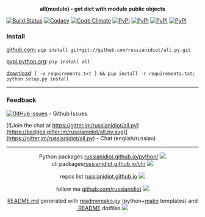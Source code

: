 <p align="center">
	<b>all(module) - get dict with module public objects</b>
</p>

[![Build Status](https://travis-ci.org/russianidiot/all.py.svg?branch=master)](https://travis-ci.org/russianidiot/all.py)
[![Codacy](https://img.shields.io/codacy/1877ec57eff844eb85872798fb8428c2.svg)](https://www.codacy.com/app/russianidiot-github/all-py/dashboard)
[![Code Climate](https://img.shields.io/codeclimate/russianidiot/all.py/flow.svg)](https://codeclimate.com/github/russianidiot/all.py)
[![PyPI](https://img.shields.io/pypi/pyversions/all.svg)](https://pypi.python.org/pypi/all)
[![PyPI](https://img.shields.io/pypi/dm/all.svg)](https://pypi.python.org/pypi/all)
[![PyPI](https://img.shields.io/pypi/dw/all.svg)](https://pypi.python.org/pypi/all)
[![PyPI](https://img.shields.io/pypi/dd/all.svg)](https://pypi.python.org/pypi/all)

	

### Install

[github.com](http://github.com/russianidiot/all.py):
`pip install git+git://github.com/russianidiot/all.py.git`

[pypi.python.org](https://pypi.python.org/pypi/all/): `pip install all`

[download](https://github.com/russianidiot/all.py/archive/master.zip): `[ -e requirements.txt ] && pip install -r requirements.txt; python setup.py install`

	

	

	

* * *

### Feedback

[![GitHub issues](https://img.shields.io/github/issues/russianidiot/all.py.svg)](https://github.com/russianidiot/all.py/issues) - Github Issues

[![Join the chat at https://gitter.im/russianidiot/all.py](https://badges.gitter.im/russianidiot/all.py.svg)](https://gitter.im/russianidiot/all.py) - Chat (english/russian) 

* * *

<p align="center">
Python packages <a href="http://russianidiot.github.io/python/">russianidiot.github.io/python/</a>
<img src="http://russianidiot.github.io/images/python/16.png" /><br />
cli packages<a href="http://russianidiot.github.io/python/">russianidiot.github.io/cli/</a>
<img src="http://russianidiot.github.io/images/cli/16.png" /><br />
</p>

<p align="center">
	repos list <a href="http://russianidiot.github.io/">russianidiot.github.io</a> <img src="http://russianidiot.github.io/images/star/16.png" />
</p>

<p align="center">
	follow me <a href="http://github.com/russianidiot">github.com/russianidiot</a>
<img src="http://russianidiot.github.io/images/github/16.png" />
</p>

<p align="center">
	<a href="https://raw.githubusercontent.com/russianidiot/all.py/master/README.md">README.md</a> generated with <a href="https://github.com/russianidiot/readme-mako.py">readmemako.py</a> (python+<a href="http://www.makotemplates.org/">mako</a> templates) and <a href="https://github.com/russianidiot-dotfiles/.README">.README</a> dotfiles 
<img src="http://russianidiot.github.io/images/book/16.png">
</p>